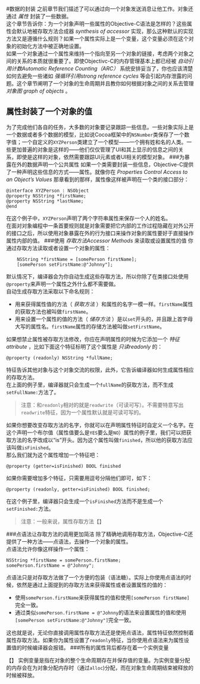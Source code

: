 #数据的封装
之前章节我们描述了可以通过向一个对象发送消息让他工作。对象还通过 *属性* 封装了一些数据。  
这个章节告诉你：为一个对象声明一些属性的Objective-C语法是怎样的？这些属性会默认地被存取方法合成器 *synthesis of accessor* 实现，那么这种默认的实现方法又是遵循什么规则？如果一个属性实际上是一个变量，这个变量必须在这个对象的初始化方法中被正确地设置。  
如果一个对象通过一个属性来维持一个指向至另一个对象的链接，考虑两个对象之间的关系的本质就很重要了。即使Objectivc-C的内存管理基本上都已经被 *自动引用计数Automatic Reference Counting（ARC）* 系统安排妥当了，你也应该清楚如何去避免一些诸如 *强循环引用strong reference cycles* 等会引起内存泄露的问题。这个章节阐明了一个对象的生命周期并且教你如何根据对象之间的关系去管理 *对象图 graph of objects* 。   
## 属性封装了一个对象的值
为了完成他们各自的任务，大多数的对象要记录跟踪一些信息。一些对象实际上是一个数据或者多个数据的模型，比如说Cocoa框架中的`NSNumber`类保存了一个数字值；一个自定义的`XYZPerson`类建立了一个模型——一个拥有姓和名的人类。一些更加普遍的对象是这样的——他们仅仅管理了UI和其上显示的信息之间的关系，即使是这样的对象，依然需要跟踪UI元素或者UI相关的模型对象。
###为暴露在外的数据声明一个公共属性
如果一个类需要封装一些信息，Objective-C提供了一种声明这些信息的方式——属性。就像你在 *Properties Control Access to an Object’s Values* 那章看到的那样，属性像这样被声明在一个类的接口部分：

```
@interface XYZPerson : NSObject
@property NSString *firstName;
@property NSString *lastName;
@end
```

在这个例子中，`XYZPerson`声明了两个字符串属性来保存一个人的姓名。  
在面对对象编程中一条首要规则就是对象需要把它内部的工作过程隐藏在对外公开的接口之后，所以使用对象暴露在外的行为接口来操作对象的属性要好于直接操作属性内部的值。
###使用 *存取方法Accessor Methods* 来读取或设置属性的值
你通过存取方法读取或者设置一个对象的属性：

```
    NSString *firstName = [somePerson firstName];
    [somePerson setFirstName:@"Johnny"];
```

默认情况下，编译器会为你自动生成这些存取方法，所以你除了在类接口处使用`@property`来声明一个属性之外什么都不需要做。  
自动生成存取方法采取以下命名规则：

-  用来获得属性值的方法（ *获取方法* ）和属性的名字一模一样。`firstName`属性的获取方法也被叫做`firstName`。
-  用来设置一个属性的值的方法（ *储存方法* ）是以`set`开头的，并且跟上首字母大写的属性名。`firstName`属性的存储方法被叫做`setFirstName`。

如果想禁止属性被存取方法修改，你应在声明属性的时候为它添加一个 *特征 attribute* ，比如下面这个特征标明了这个属性是 *只读readonly* 的：

```
@property (readonly) NSString *fullName;
```

特征告诉其他对象与这个对象交流的权限，此外，它告诉编译器如何生成属性相应的存取方法。  
在上面的例子里，编译器就只会生成一个`fullName`的获取方法，而不生成`setFullName:`方法了。  
>注意：和`readonly`相对的就是`readwrite`（可读可写）。不需要特意写出`readwrite`特征，因为一个属性默认就是可读可写的。

如果你想要改变存取方法的名字，你就可以在声明属性特征时自定义一个名字。在这个声明一个布尔值（属性值要么是`YES`要么是`NO`）属性的例子里，我们可以把获取方法的名字改成以“is”开头。因为这个属性叫做`finished`，所以他的获取方法应该叫做`isFinished`。  
那么我们就为这个属性增加一个特征吧：  

```
@property (getter=isFinished) BOOL finished
```

如果你需要增加多个特征，只需要用逗号分隔他们即可，如下：

```
@property (readonly, getter=isFinished) BOOL finished;
```

在这个例子里，编译器只会生成一个`isFinished`方法而不是生成一个`setFinished:`方法。
>注意：一般来说，属性存取方法【】

###点语法让存取方法的调用更加简洁
除了精确地调用存取方法，Objective-C还提供了一种方法——点语法，去操作一个对象的属性。  
点语法允许你像这样操作一个属性：

```
NSString *firstName = somePerson.firstName;
somePerson.firstName = @"Johnny";
```

点语法只是对存取方法做了一个方便的包装（语法糖）。实际上你使用点语法的时候，依然是通过上面提到的存取方法来获得属性或者设置属性的值的：

- 使用`somePerson.firstName`来获得属性的值和使用`[somePerson firstName]`完全一致。
- 通过类似`somePerson.firstName = @"Johnny`的语法来设置属性的值和使用`[somePerson setFirstName:@"Johnny"]`完全一致。

这也就是说，无论你直接调用属性存取方法还是使用点语法，属性特征依然控制着属性存取方法。如果你为属性设置了`readonly`特征，当你使用点语法来为属性设置值的时候编译器会报错。
###所有的属性背后都存在着一个实例变量

【】
实例变量是指在对象的整个生命周期存在并保存值的变量。为实例变量分配的内存会在为对象分配内存时（通过`alloc`)分配，而在对象生命周期结束被释放的时候被释放。  


